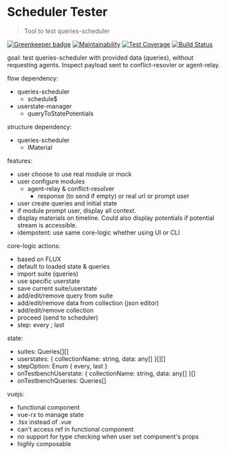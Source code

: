 # Scheduler Tester

> Tool to test queries-scheduler

[![Greenkeeper badge](https://badges.greenkeeper.io/AutoScheduleJS/scheduler-tester.svg)](https://greenkeeper.io/)
[![Maintainability](https://api.codeclimate.com/v1/badges/dfafdf7469e4f7cd26d6/maintainability)](https://codeclimate.com/github/AutoScheduleJS/scheduler-tester/maintainability)
[![Test Coverage](https://api.codeclimate.com/v1/badges/dfafdf7469e4f7cd26d6/test_coverage)](https://codeclimate.com/github/AutoScheduleJS/scheduler-tester/test_coverage)
[![Build Status](https://travis-ci.org/AutoScheduleJS/scheduler-tester.svg?branch=master)](https://travis-ci.org/AutoScheduleJS/scheduler-tester)

goal:
test queries-scheduler with provided data (queries), without requesting agents.
Inspect payload sent to conflict-resovler or agent-relay.

flow dependency:
- queries-scheduler
  - schedule$
- userstate-manager
  - queryToStatePotentials

structure dependency:
- queries-scheduler
  - IMaterial

features:
- user choose to use real module or mock
- user configure modules
  - agent-relay & conflict-resolver
    - response (to send if empty) or real url or prompt user
- user create queries and initial state
- if module prompt user, display all context.
- display materials on timeline. Could also display potentials if potential stream is accessible.
- idempotent: use same core-logic whether using UI or CLI

core-logic actions:
- based on FLUX
- default to loaded state & queries
- import suite (queries)
- use specific userstate
- save current suite/userstate
- add/edit/remove query from suite
- add/edit/remove data from collection (json editor)
- add/edit/remove collection
- proceed (send to scheduler)
- step: every ; last

state:
- suites: Queries[][]
- userstates: { collectionName: string, data: any[] }[][]
- stepOption: Enum { every, last }
- onTestbenchUserstate: { collectionName: string, data: any[] }[]
- onTestbenchQueries: Queries[]

vuejs:
- functional component
- vue-rx to manage state
- .tsx instead of .vue
- can't access ref in functional component
- no support for type checking when user set component's props
- highly composable